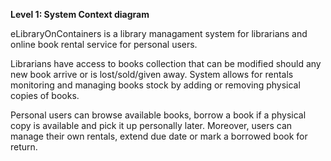 **Level 1: System Context diagram**

eLibraryOnContainers is a library managament system for librarians and online book rental service for personal users.

Librarians have access to books collection that can be modified should any new book arrive or is lost/sold/given away. System allows for rentals monitoring and managing books stock by adding or removing physical copies of books.

Personal users can browse available books, borrow a book if a physical copy is available and pick it up personally later. Moreover, users can manage their own rentals, extend due date or mark a borrowed book for return.

<!-- Azure Blob Storage will be used for storing static images for books. -->